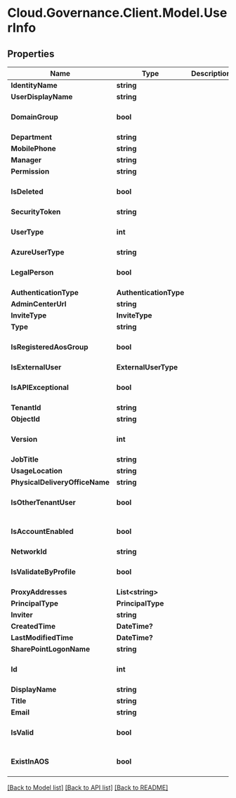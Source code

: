 # Cloud.Governance.Client.Model.UserInfo
## Properties

Name | Type | Description | Notes
------------ | ------------- | ------------- | -------------
**IdentityName** | **string** |  | [optional] 
**UserDisplayName** | **string** |  | [optional] 
**DomainGroup** | **bool** |  | [optional] [default to false]
**Department** | **string** |  | [optional] 
**MobilePhone** | **string** |  | [optional] 
**Manager** | **string** |  | [optional] 
**Permission** | **string** |  | [optional] 
**IsDeleted** | **bool** |  | [optional] [default to false]
**SecurityToken** | **string** |  | [optional] 
**UserType** | **int** |  | [optional] [default to 0]
**AzureUserType** | **string** |  | [optional] 
**LegalPerson** | **bool** |  | [optional] [default to false]
**AuthenticationType** | **AuthenticationType** |  | [optional] 
**AdminCenterUrl** | **string** |  | [optional] 
**InviteType** | **InviteType** |  | [optional] 
**Type** | **string** |  | [optional] 
**IsRegisteredAosGroup** | **bool** |  | [optional] [default to false]
**IsExternalUser** | **ExternalUserType** |  | [optional] 
**IsAPIExceptional** | **bool** |  | [optional] [default to false]
**TenantId** | **string** |  | [optional] 
**ObjectId** | **string** |  | [optional] 
**Version** | **int** |  | [optional] [default to 0]
**JobTitle** | **string** |  | [optional] 
**UsageLocation** | **string** |  | [optional] 
**PhysicalDeliveryOfficeName** | **string** |  | [optional] 
**IsOtherTenantUser** | **bool** |  | [optional] [default to false]
**IsAccountEnabled** | **bool** |  | [optional] [default to false]
**NetworkId** | **string** |  | [optional] 
**IsValidateByProfile** | **bool** |  | [optional] [default to false]
**ProxyAddresses** | **List&lt;string&gt;** |  | [optional] 
**PrincipalType** | **PrincipalType** |  | [optional] 
**Inviter** | **string** |  | [optional] 
**CreatedTime** | **DateTime?** |  | [optional] 
**LastModifiedTime** | **DateTime?** |  | [optional] 
**SharePointLogonName** | **string** |  | [optional] 
**Id** | **int** |  | [optional] [default to 0]
**DisplayName** | **string** |  | [optional] 
**Title** | **string** |  | [optional] 
**Email** | **string** |  | [optional] 
**IsValid** | **bool** |  | [optional] [default to false]
**ExistInAOS** | **bool** |  | [optional] [default to false]

[[Back to Model list]](../README.md#documentation-for-models) [[Back to API list]](../README.md#documentation-for-api-endpoints) [[Back to README]](../README.md)

